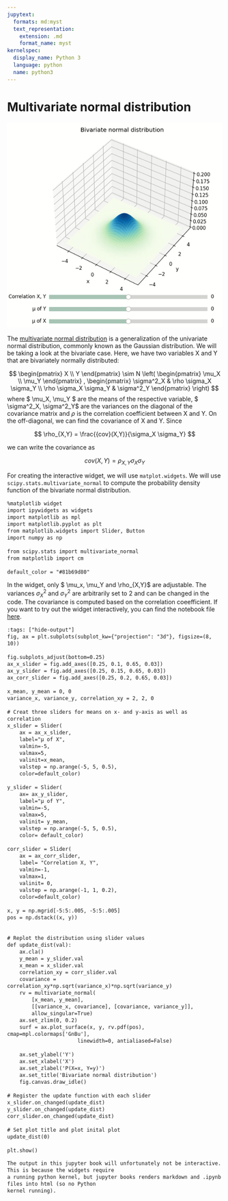 ```yaml
---
jupytext:
  formats: md:myst
  text_representation:
    extension: .md
    format_name: myst
kernelspec:
  display_name: Python 3
  language: python
  name: python3
---
```

# Multivariate normal distribution

![normal](./_static/normal.gif)

The [multivariate normal distribution](https://en.wikipedia.org/wiki/Multivariate_normal_distribution) is a generalization of the univariate normal distribution, 
commonly known as the Gaussian distribution. We will be taking a look at the bivariate case. 
Here, we have two variables X and Y that are bivariately normally distributed: 

$$
\begin{pmatrix}
 X \\
 Y
\end{pmatrix}  \sim N \left( \begin{pmatrix}
 \mu_X \\
 \mu_Y
\end{pmatrix} , \begin{pmatrix}
 \sigma^2_X &  \rho \sigma_X \sigma_Y \\
 \rho \sigma_X \sigma_Y &  \sigma^2_Y
\end{pmatrix} \right)
$$
where $ \mu_X, \mu_Y $ are the means of the respective variable,
$ \sigma^2_X, \sigma^2_Y$ are the variances on the diagonal of the covariance 
matrix and $\rho$ is the correlation coefficient between X and Y. 
On the off-diagonal, we can find the covariance of X and Y.
Since

$$ 
\rho_{X,Y} = \frac{{cov}(X,Y)}{\sigma_X \sigma_Y}
$$

we can write the covariance as 

$$
cov(X,Y) = \rho_{X,Y} \sigma_X \sigma_Y
$$

For creating the interactive widget, we will use `matplot.widgets`. 
We will use `scipy.stats.multivariate_normal` to compute the probability density function of the bivariate normal 
distribution.

```{code-cell} ipython3
%matplotlib widget
import ipywidgets as widgets
import matplotlib as mpl 
import matplotlib.pyplot as plt
from matplotlib.widgets import Slider, Button
import numpy as np

from scipy.stats import multivariate_normal 
from matplotlib import cm

default_color = "#81b69d80"
```
In the widget, only $ \mu_x, \mu_Y and \rho_{X,Y}$ are adjustable. The variances $\sigma^2_X$ and $\sigma^2_Y$ are 
arbitrarily set to 2 and can be changed in the code. The covariance is computed based on the correlation coeefficient.
If you want to try out the widget interactively, you can find the notebook file [here](https://github.com/brittaao/study-sandbox/blob/main/prob-distributions/normal-distribution.ipynb).


```{code-cell} ipython3
:tags: ["hide-output"]
fig, ax = plt.subplots(subplot_kw={"projection": "3d"}, figsize=(8, 10))

fig.subplots_adjust(bottom=0.25)
ax_x_slider = fig.add_axes([0.25, 0.1, 0.65, 0.03])
ax_y_slider = fig.add_axes([0.25, 0.15, 0.65, 0.03])
ax_corr_slider = fig.add_axes([0.25, 0.2, 0.65, 0.03])

x_mean, y_mean = 0, 0
variance_x, variance_y, correlation_xy = 2, 2, 0

# Creat three sliders for means on x- and y-axis as well as correlation 
x_slider = Slider(
    ax = ax_x_slider,
    label="μ of X",
    valmin=-5,
    valmax=5,
    valinit=x_mean,
    valstep = np.arange(-5, 5, 0.5),
    color=default_color)

y_slider = Slider(
    ax= ax_y_slider,
    label="μ of Y",
    valmin=-5,
    valmax=5,
    valinit= y_mean,
    valstep = np.arange(-5, 5, 0.5),
    color= default_color)

corr_slider = Slider(
    ax = ax_corr_slider,
    label= "Correlation X, Y",
    valmin=-1,
    valmax=1,
    valinit= 0,
    valstep = np.arange(-1, 1, 0.2),
    color=default_color)

x, y = np.mgrid[-5:5:.005, -5:5:.005]
pos = np.dstack((x, y))


# Replot the distribution using slider values
def update_dist(val):
    ax.cla()
    y_mean = y_slider.val
    x_mean = x_slider.val
    correlation_xy = corr_slider.val
    covariance = correlation_xy*np.sqrt(variance_x)*np.sqrt(variance_y)
    rv = multivariate_normal(
        [x_mean, y_mean], 
        [[variance_x, covariance], [covariance, variance_y]], 
        allow_singular=True)
    ax.set_zlim(0, 0.2)
    surf = ax.plot_surface(x, y, rv.pdf(pos), cmap=mpl.colormaps['GnBu'],
                       linewidth=0, antialiased=False)
    
    ax.set_ylabel('Y')
    ax.set_xlabel('X')
    ax.set_zlabel('P(X=x, Y=y)')
    ax.set_title('Bivariate normal distribution')
    fig.canvas.draw_idle()

# Register the update function with each slider
x_slider.on_changed(update_dist)
y_slider.on_changed(update_dist)
corr_slider.on_changed(update_dist)

# Set plot title and plot inital plot
update_dist(0)

plt.show()
```

```{note}
The output in this jupyter book will unfortunately not be interactive. This is because the widgets require 
a running python kernel, but jupyter books renders markdown and .ipynb files into html (so no Python 
kernel running).
```


